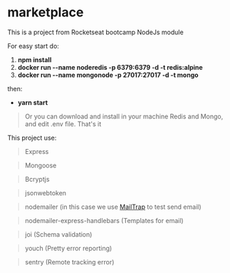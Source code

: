 # marketplace
This is a project from Rocketseat bootcamp NodeJs module

For easy start do:

1. <b>npm install</b>
1. <b>docker run --name noderedis -p 6379:6379 -d -t redis:alpine</b>
1. <b>docker run --name mongonode -p 27017:27017 -d -t mongo</b>

then:
* <b> yarn start </b>

> Or you can download and install in your machine Redis and Mongo, and edit .env file. That's it


This project use:
> Express

> Mongoose

> Bcryptjs

> jsonwebtoken

> nodemailer (in this case we use [MailTrap](https://mailtrap.io) to test send email)

> nodemailer-express-handlebars (Templates for email)

> joi (Schema validation)

> youch (Pretty error reporting)

> sentry (Remote tracking error)

